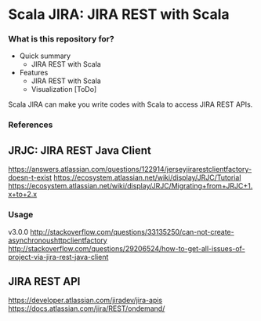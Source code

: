 # Scala JIRA: JIRA REST with Scala #


### What is this repository for? ###

* Quick summary
    - JIRA REST with Scala
* Features
    - JIRA REST with Scala
    - Visualization [ToDo]

Scala JIRA can make you write codes with Scala to access JIRA REST APIs.


### References ###

JRJC: JIRA REST Java Client
----------------------------
https://answers.atlassian.com/questions/122914/jerseyjirarestclientfactory-doesn-t-exist
https://ecosystem.atlassian.net/wiki/display/JRJC/Tutorial
https://ecosystem.atlassian.net/wiki/display/JRJC/Migrating+from+JRJC+1.x+to+2.x

### Usage
v3.0.0
http://stackoverflow.com/questions/33135250/can-not-create-asynchronoushttpclientfactory
http://stackoverflow.com/questions/29206524/how-to-get-all-issues-of-project-via-jira-rest-java-client

JIRA REST API
-------------
https://developer.atlassian.com/jiradev/jira-apis
https://docs.atlassian.com/jira/REST/ondemand/
